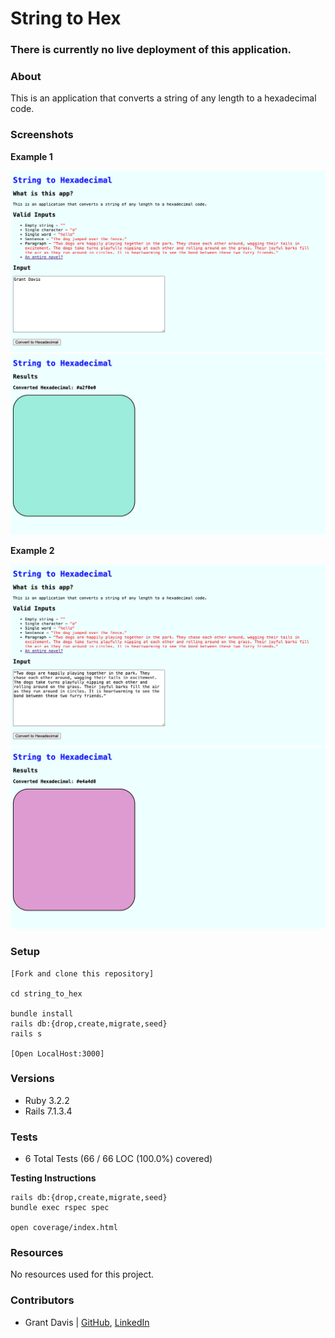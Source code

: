 # String to Hex

### There is currently no live deployment of this application.

### About

This is an application that converts a string of any length to a hexadecimal code.

### Screenshots

**Example 1**

![Image 1](public/ex1.png)
![Image 2](public/ex2.png)

**Example 2**

![Image 3](public/ex3.png)
![Image 4](public/ex4.png)

### Setup

```
[Fork and clone this repository]

cd string_to_hex

bundle install
rails db:{drop,create,migrate,seed}
rails s

[Open LocalHost:3000]
```

### Versions

- Ruby 3.2.2
- Rails 7.1.3.4

### Tests

* 6 Total Tests (66 / 66 LOC (100.0%) covered)

**Testing Instructions**

```
rails db:{drop,create,migrate,seed}
bundle exec rspec spec

open coverage/index.html
```

### Resources

No resources used for this project.

### Contributors

* Grant Davis | [GitHub](https://github.com/grantdavis303), [LinkedIn](https://www.linkedin.com/in/grantdavis303/)